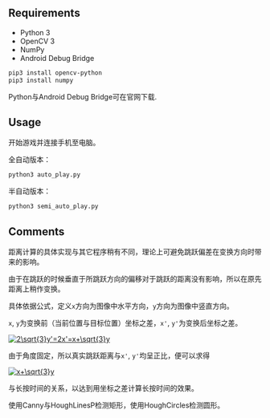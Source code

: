 ## Requirements

* Python 3
* OpenCV 3
* NumPy
* Android Debug Bridge

``` bash
pip3 install opencv-python
pip3 install numpy
```

Python与Android Debug Bridge可在官网下载.

## Usage

开始游戏并连接手机至电脑。

全自动版本：

``` bash
python3 auto_play.py
```

半自动版本：

``` bash
python3 semi_auto_play.py
```

## Comments

距离计算的具体实现与其它程序稍有不同，理论上可避免跳跃偏差在变换方向时带来的影响。

由于在跳跃的时候垂直于所跳跃方向的偏移对于跳跃的距离没有影响，所以在原先距离上稍作变换。

具体依据公式，定义```x```方向为图像中水平方向，```y```方向为图像中竖直方向。

```x```, ```y```为变换前（当前位置与目标位置）坐标之差，```x'```, ```y'```为变换后坐标之差。

<a href="https://www.codecogs.com/eqnedit.php?latex=2\sqrt{3}y'=2x'=x&plus;\sqrt{3}y" target="_blank"><img src="https://latex.codecogs.com/gif.latex?2\sqrt{3}y'=2x'=x&plus;\sqrt{3}y" title="2\sqrt{3}y'=2x'=x+\sqrt{3}y" /></a>

由于角度固定，所以真实跳跃距离与```x'```, ```y'```均呈正比，便可以求得

<a href="https://www.codecogs.com/eqnedit.php?latex=x&plus;\sqrt{3}y" target="_blank"><img src="https://latex.codecogs.com/gif.latex?x&plus;\sqrt{3}y" title="x+\sqrt{3}y" /></a>

与长按时间的关系，以达到用坐标之差计算长按时间的效果。

使用Canny与HoughLinesP检测矩形，使用HoughCircles检测圆形。

